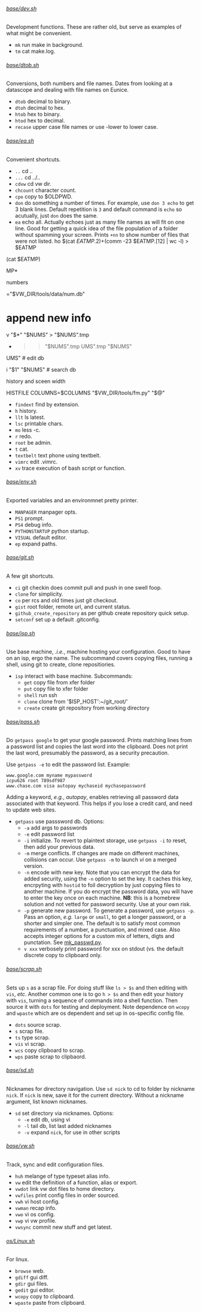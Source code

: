 
###### [base/dev.sh](base/dev.sh)
Development functions. These are rather old, but serve as
examples of what might be convenient.
* `mk`  run make in background.
* `tm`  cat make.log.

###### [base/dtob.sh](base/dtob.sh)
Conversions, both numbers and file names. Dates from looking
at a datascope and dealing with file names on Eunice.
* `dtob`  decimal to binary.
* `dtoh`  decimal to hex.
* `htob`  hex to binary.
* `htod`  hex to decimal.
* `recase`  upper case file names or use -lower to lower case.

###### [base/ea.sh](base/ea.sh)
Convenient shortcuts.
* `..`  cd ..
* `...`  cd ../..
* `cdvw`  cd vw dir.
* `chcount`  character count.
* `cpo`  copy to $OLDPWD.
* `don`  do something a number of times.
For example, use `don 3 echo` to get 3 blank lines.  Default
repetition is `3` and default command is `echo` so acutually,
just `don` does the same.
* `ea`  echo all.
Actually echoes just as many file names as will fit on one line.
Good for getting a quick idea of the file population of a folder
without spamming your screen.  Prints `+nn` to show number of
files that were not listed.
ho $(cat $EATMP.2) +$(comm -23 $EATMP.[12] | wc -l) > $EATMP

(cat $EATMP)

MP*

numbers

="$VW_DIR/tools/data/num.db"

# append new info
v "$*" "$NUMS" > "$NUMS".tmp
* >> "$NUMS".tmp
UMS".tmp "$NUMS"

UMS" # edit db

i "$1" "$NUMS" # search db



 history and sceen width


HISTFILE COLUMNS=$COLUMNS "$VW_DIR/tools/fm.py" "$@"

* `findext`  find by extension.
* `h`  history.
* `llt`  ls latest.
* `lsc`  printable chars.
* `mo`  less -c.
* `r`  redo.
* `root`  be admin.
* `t`  cat.
* `textbelt`  text phone using textbelt.
* `vimrc`  edit .vimrc.
* `xv`  trace execution of bash script or function.

###### [base/env.sh](base/env.sh)
Exported variables and an environmnet pretty printer.
* `MANPAGER`  manpager opts.
* `PS1`  prompt.
* `PS4`  debug info.
* `PYTHONSTARTUP`  python startup.
* `VISUAL`  default editor.
* `ep`  expand paths.

###### [base/git.sh](base/git.sh)
A few git shortcuts.
* `ci`  git checkin does commit pull and push in one swell foop.
* `clone`  for simplicity.
* `co`  per rcs and old times just git checkout.
* `gist`  root folder, remote url, and current status.
* `github_create_repository`  as per github create repository quick setup.
* `setconf`  set up a default .gitconfig.

###### [base/isp.sh](base/isp.sh)
Use base machine, *.i.e.*, machine hosting your configuration.  Good
to have on an isp, ergo the name.  The subcommand covers copying files,
running a shell, using git to create, clone repositiories.
* `isp`  interact with base machine.
Subcommands:
  + `get` copy file from xfer folder
  + `put` copy file to xfer folder
  + `shell` run ssh
  + `clone` clone from '$ISP_HOST':~/git_root/'
  + `create` create git repository from working directory

###### [base/pass.sh](base/pass.sh)
Do `getpass google` to get your google password.  Prints matching
lines from a password list and copies the last word into the
clipboard.  Does not print the last word, presumably the password,
as a security precaution.

Use `getpass -e` to edit the password list.  Example:

    www.google.com myname mypassword
    icpu626 root 789sdf987
    www.chase.com visa autopay mychaseid mychasepassword

Adding a keyword, *e.g.*, *autopay*, enables retrieving all password
data associated with that keyword.  This helps if you lose a credit
card, and need to update web sites.
* `getpass`  use passsword db.
Options:
  + `-a` add args to passwords
  + `-e` edit password list
  + `-i` initialize.  To revert to plaintext storage, use `getpass -i`
    to reset, then add your previous data.
  + `-m` merge conflicts.  If changes are made on different machines,
    collisions can occur.  Use `getpass -m` to launch *vi* on a merged
    version.
  + `-n` encode with new key.  Note that you can encrypt the
    data for added security, using the `-n` option to set the
    key.  It caches this key, encrpyting with `hostid` to foil
    decryption by just copying files to another machine.  If you
    do encrypt the password data, you will have to enter the key
    once on each machine.  **NB**: this is a homebrew solution and
    not vetted for password security.  Use at your own risk.
  + `-p` generate new password.  To generate a password, use
    `getpass -p`.  Pass an option, *e.g.* `large` or `small`, to
    get a longer password, or a shorter and simpler one.  The
    default is to satisfy most common requirements of a number,
    a punctuation, and mixed case.  Also accepts integer options
    for a custom mix of letters, digts and punctation.  See
    [mk_passwd.py](tools/mk_passwd.py).
  + `v xxx` verbosely print password for xxx on stdout (vs. the
    default discrete copy to clipboard only.

###### [base/scrap.sh](base/scrap.sh)
Sets up `s` as a scrap file.  For doing stuff like `ls > $s` and
then editing with `vis`, *etc*.  Another common one is to go `h >
$s` and then edit your history with `vis`, turning a sequence of
commands into a shell function.  Then source it with `dots` for
testing and deployment.  Note dependence on `wcopy` and `wpaste`
which are os dependent and set up in os-specific config file.
* `dots`  source scrap.
* `s`  scrap file.
* `ts`  type scrap.
* `vis`  vi scrap.
* `wcs`  copy clipboard to scrap.
* `wps`  paste scrap to clipbaord.

###### [base/sd.sh](base/sd.sh)
Nicknames for directory navigation.  Use `sd nick` to cd to folder
by nickname `nick`.  If `nick` is new, save it for the current
directory. Without a nickname argument, list known nicknames.
* `sd`  set directory via nicknames.
Options:
  + `-e` edit db, using vi
  + `-l` tail db, list last added nicknames
  + `-v` expand `nick`, for use in other scripts

###### [base/vw.sh](base/vw.sh)
Track, sync and edit configuration files.
* `huh`  melange of type typeset alias info.
* `vw`  edit the definition of a function, alias or export.
* `vwdot`  link vw dot files to home directory.
* `vwfiles`  print config files in order sourced.
* `vwh`  vi host config.
* `vwman`  recap info.
* `vwo`  vi os config.
* `vwp`  vi vw profile.
* `vwsync`  commit new stuff and get latest.

###### [os/Linux.sh](os/Linux.sh)
For linux.
* `browse`  web.
* `gdiff`  gui diff.
* `gdir`  gui files.
* `gedit`  gui editor.
* `wcopy`  copy to clipboard.
* `wpaste`  paste from clipboard.
